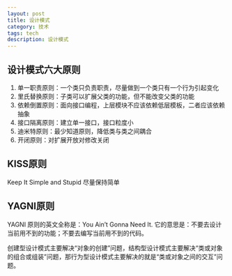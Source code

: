 ```yaml
---
layout: post
title: 设计模式
category: 技术
tags: tech
description: 设计模式
---
```


## 设计模式六大原则
1. 单一职责原则：一个类只负责职责，尽量做到一个类只有一个行为引起变化
2. 里氏替换原则：子类可以扩展父类的功能，但不能改变父类的功能
3. 依赖倒置原则：面向接口编程，上层模块不应该依赖低层模板，二者应该依赖抽象
4. 接口隔离原则：建立单一接口，接口粒度小
5. 迪米特原则：最少知道原则，降低类与类之间耦合
6. 开闭原则：对扩展开放对修改关闭

## KISS原则
Keep It Simple and Stupid 尽量保持简单

## YAGNI原则
YAGNI 原则的英文全称是：You Ain’t Gonna Need It.
它的意思是：不要去设计当前用不到的功能；不要去编写当前用不到的代码。

创建型设计模式主要解决“对象的创建”问题，结构型设计模式主要解决“类或对象的组合或组装”问题，那行为型设计模式主要解决的就是“类或对象之间的交互”问题。
